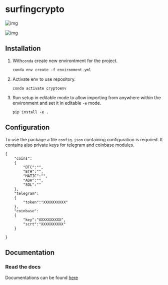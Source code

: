 
# surfingcrypto

![img](docsrc/source/images/logo.png)

![img](https://img.shields.io/static/v1?label=python&message=3.7&color=blue&style=for-the-badge)

## Installation

1. With`conda` create new environtment for the project.

    ```shell
    conda env create -f environment.yml
    ```

2. Activate env to use repository.

    ```shell
    conda activate cryptoenv
    ```

3. Run setup in editable mode to allow importing from anywhere within the environment and set it in editable `-e` mode.
   ```shell
   pip install -e .
   ```

## Configuration

To use the package a file `config.json` containing configuration is required. It contains also private keys for telegram and coinbase modules.

```
{
    "coins":
    {
        "BTC":"",
        "ETH":"",
        "MATIC":"",
        "ADA":"",
        "SOL":""
    },
    "telegram":
    {
        "token":"XXXXXXXXXX"
    },
    "coinbase":
    {
        "key":"XXXXXXXXXX",
        "scrt":"XXXXXXXXXX"
    }
    
}
```

## Documentation

### Read the docs

Documentations can be found [here]()


